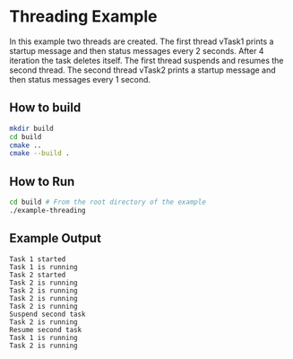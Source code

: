 # Threading Example

In this example two threads are created. 
The first thread vTask1 prints a startup message and then status messages every 2 seconds. After 4 iteration the task deletes itself. The first thread suspends and resumes the second thread.
The second thread vTask2 prints a startup message and then status messages every 1 second.

## How to build

```bash
mkdir build
cd build
cmake ..
cmake --build .
```

## How to Run

```bash
cd build # From the root directory of the example
./example-threading
```

## Example Output

```
Task 1 started
Task 1 is running
Task 2 started
Task 2 is running
Task 2 is running
Task 2 is running
Task 2 is running
Suspend second task
Task 2 is running
Resume second task
Task 1 is running
Task 2 is running
```